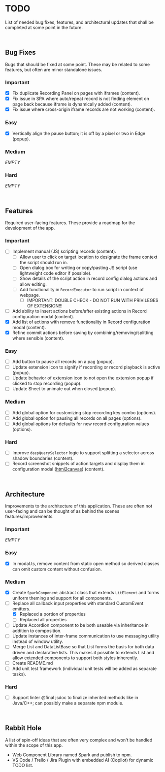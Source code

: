 # TODO

List of needed bug fixes, features, and architectural updates that shall be completed at some point in the future.

<br>



## Bug Fixes

Bugs that should be fixed at some point.
These may be related to some features, but often are minor standalone issues.

### Important
* [x] Fix duplicate Recording Panel on pages with iframes (content).
* [x] Fix issue in SPA where auto/repeat record is not finding element on page back because iframe is dynamically added (content).
* [x] Fix issue where cross-origin iframe records are not working (content).

### Easy
* [x] Vertically align the pause button; it is off by a pixel or two in Edge (popup).

### Medium
*EMPTY*

### Hard
*EMPTY*

<br>



## Features

Required user-facing features.
These provide a roadmap for the development of the app.

### Important
- [ ] Implement manual (JS) scripting records (content).
  - [ ] Allow user to click on target location to designate the frame context the script should run in.
  - [ ] Open dialog box for writing or copy/pasting JS script (use lightweight code editor if possible).
  - [ ] Show details of the script action in record config dialog actions and allow editing.
  - [ ] Add functionality in `RecordExecutor` to run script in context of webpage.
    - [ ] IMPORTANT: DOUBLE CHECK - DO NOT RUN WITH PRIVILEGES OF EXTENSION!!!
- [ ] Add ability to insert actions before/after existing actions in Record configuration modal (content).
- [x] Add list of actions with remove functionality in Record configuration modal (content).
- [x] Refine commit actions before saving by combining/removing/splitting where sensible (content).

### Easy
- [ ] Add button to pause all records on a pag (popup).
- [ ] Update extension icon to signify if recording or record playback is active (popup).
- [ ] Update behavior of extension icon to not open the extension popup if clicked to stop recording (popup).
- [ ] Update Sheet to animate out when closed (popup).

### Medium
- [ ] Add global option for customizing stop recording key combo (options).
- [ ] Add global option for pausing all records on all pages (options).
- [ ] Add global options for defaults for new record configuration values (options).

### Hard
- [ ] Improve `deepQuerySelector` logic to support splitting a selector across shadow boundaries (content).
- [ ] Record screenshot snippets of action targets and display them in configuration modal ([html2canvas](https://www.npmjs.com/package/html2canvas/v/1.4.1)) (content).

<br>



## Architecture

Improvements to the architecture of this application.
These are often not user-facing and can be thought of as behind the scenes features/improvements.

### Important
*EMPTY*

### Easy
- [x] In modal.ts, remove content from static open method so derived classes can omit custom content without confusion.

### Medium
- [x] Create `SparkComponent` abstract class that extends `LitElement` and forms uniform theming and support for all components.
- [ ] Replace all callback input properties with standard CustomEvent emitters.
  - [x] Replaced a portion of properties
  - [ ] Replaced all properties
- [ ] Update Accordion component to be both useable via inheritance in addition to composition.
- [ ] Update instances of inter-frame communication to use messaging utility instead of window utility.
- [ ] Merge List and DataListBase so that List forms the basis for both data driven and declarative lists. This makes it possible to extends List and allow extended components to support both styles inherently.
- [ ] Create README.md
- [ ] Add unit test framework (individual unit tests will be added as separate tasks).

### Hard
- [ ] Support linter @final jsdoc to finalize inherited methods like in Java/C++; can possibly make a separate npm module.

<br>



## Rabbit Hole

A list of spin-off ideas that are often very complex and won't be handled within the scope of this app.

- Web Component Library named Spark and publish to npm.
- VS Code / Trello / Jira Plugin with embedded AI (Copilot) for dynamic TODO list.
